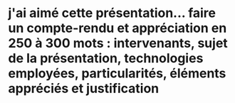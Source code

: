 # j'ai aimé cette présentation... faire un compte-rendu et appréciation en 250 à 300 mots : intervenants, sujet de la présentation, technologies employées, particularités, éléments appréciés et justification
